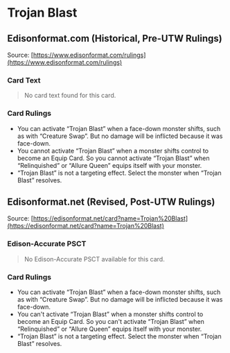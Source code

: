 # Trojan Blast

## Edisonformat.com (Historical, Pre-UTW Rulings)

Source: [https://www.edisonformat.com/rulings](https://www.edisonformat.com/rulings)

### Card Text

> No card text found for this card.

### Card Rulings

*   You can activate “Trojan Blast” when a face-down monster shifts, such as with “Creature Swap”. But no damage will be inflicted because it was face-down.
*   You cannot activate “Trojan Blast” when a monster shifts control to become an Equip Card. So you cannot activate “Trojan Blast” when “Relinquished” or “Allure Queen” equips itself with your monster.
*   “Trojan Blast” is not a targeting effect. Select the monster when “Trojan Blast” resolves.

## Edisonformat.net (Revised, Post-UTW Rulings)

Source: [https://edisonformat.net/card?name=Trojan%20Blast](https://edisonformat.net/card?name=Trojan%20Blast)

### Edison-Accurate PSCT

> No Edison-Accurate PSCT available for this card.

### Card Rulings

*   You can activate “Trojan Blast” when a face-down monster shifts, such as with “Creature Swap”. But no damage will be inflicted because it was face-down.
*   You can't activate “Trojan Blast” when a monster shifts control to become an Equip Card. So you can't activate “Trojan Blast” when “Relinquished” or “Allure Queen” equips itself with your monster.
*   “Trojan Blast” is not a targeting effect. Select the monster when “Trojan Blast” resolves.
            